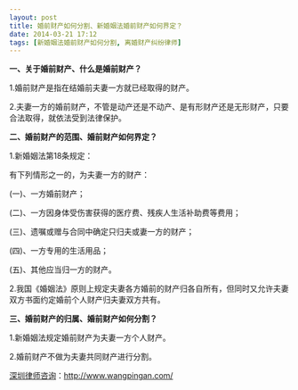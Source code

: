 ```yaml
---
layout: post
title: 婚前财产如何分割、新婚姻法婚前财产如何界定？
date: 2014-03-21 17:12
tags: [新婚姻法婚前财产如何分割, 离婚财产纠纷律师]
---
```

<strong>一、关于婚前财产、什么是婚前财产？</strong>

1.婚前财产是指在结婚前夫妻一方就已经取得的财产。

2.夫妻一方的婚前财产，不管是动产还是不动产、是有形财产还是无形财产，只要合法取得，就依法受到法律保护。

<strong>二、婚前财产的范围、婚前财产如何界定？</strong>

1.新婚姻法第18条规定：

有下列情形之一的，为夫妻一方的财产：

(一)、一方婚前财产；

(二)、一方因身体受伤害获得的医疗费、残疾人生活补助费等费用；

(三)、遗嘱或赠与合同中确定只归夫或妻一方的财产；

(四)、一方专用的生活用品；

(五)、其他应当归一方的财产。

2.我国《婚姻法》原则上规定夫妻各方婚前的财产归各自所有，但同时又允许夫妻双方书面约定婚前个人财产归夫妻双方共有。

<strong>三、婚前财产的归属、婚前财产如何分割？</strong>

1.新婚姻法规定婚前财产为夫妻一方个人财产。

2.婚前财产不做为夫妻共同财产进行分割。

<a href="http://www.wangpingan.com/">深圳律师咨询</a>：<a href="http://www.wangpingan.com/">http://www.wangpingan.com/</a>

